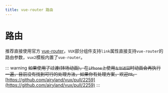 ```yaml
---
title: vue-router 路由
---
```


# 路由

推荐直接使用官方 [vue-router](https://github.com/vuejs/vue-router)，`VUX`部分组件支持`link`属性直接支持`vue-router`的路由参数，`vux2`模板内置了`vue-router`。

::: warning
<del>如果使用了过渡(转场动画)，在`iPhone`上使用`左划返回`时动画会再执行一遍，目前没有找到可行的处理方法，如果你有处理方案，欢迎`PR`。</del>
[https://github.com/airyland/vux/pull/2259](https://github.com/airyland/vux/pull/2259)
:::
